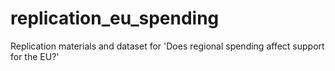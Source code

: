 # replication_eu_spending
Replication materials and dataset for 'Does regional spending affect support for the EU?'
